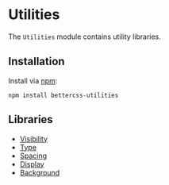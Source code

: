 # Utilities

The `Utilities` module contains utility libraries.

## Installation

Install via [npm](http://npmjs.org/):

 	npm install bettercss-utilities

## Libraries

* [Visibility](./libs/visibility/)
* [Type](./libs/type/)
* [Spacing](./libs/spacing/)
* [Display](./libs/display/)
* [Background](./libs/background/)